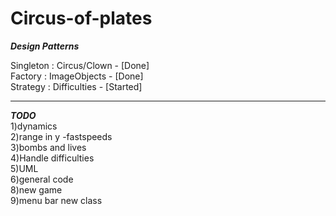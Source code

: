 # Circus-of-plates

***Design Patterns***

Singleton : Circus/Clown - [Done]<br>
Factory : ImageObjects - [Done]<br>
Strategy : Difficulties - [Started]<br>

---------------------------------
***TODO***<br>
1)dynamics<br>
2)range in y -fastspeeds<br>
3)bombs and lives<br>
4)Handle difficulties<br>
5)UML<br>
6)general code<br>
8)new game<br>
9)menu bar new class<br>


